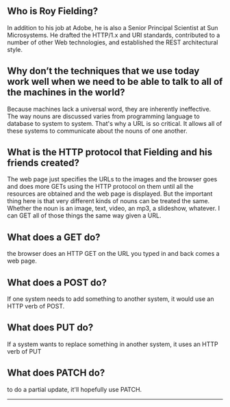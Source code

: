 ## Who is Roy Fielding?

In addition to his job at Adobe, he is also a Senior Principal Scientist at Sun Microsystems. He drafted the HTTP/1.x and URI standards, contributed to a number of other Web technologies, and established the REST architectural style.

## Why don’t the techniques that we use today work well when we need to be able to talk to all of the machines in the world?

Because machines lack a universal word, they are inherently ineffective. The way nouns are discussed varies from programming language to database to system to system. That's why a URL is so critical. It allows all of these systems to communicate about the nouns of one another.


## What is the HTTP protocol that Fielding and his friends created?

The web page just specifies the URLs to the images and the browser goes and does more GETs using the HTTP protocol on them until all the resources are obtained and the web page is displayed. But the important thing here is that very different kinds of nouns can be treated the same. Whether the noun is an image, text, video, an mp3, a slideshow, whatever. I can GET all of those things the same way given a URL.


## What does a GET do?

the browser does an HTTP GET on the URL you typed in and back comes a web page.

## What does a POST do?

If one system needs to add something to another system, it would use an HTTP verb of POST.

## What does PUT do?

If a system wants to replace something in another system, it uses an HTTP verb of PUT

## What does PATCH do? 

to do a partial update, it'll hopefully use PATCH.

-----------

